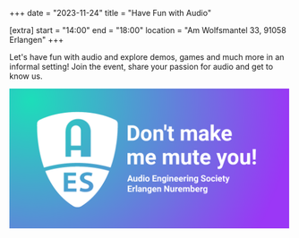 +++
date = "2023-11-24"
title = "Have Fun with Audio"

[extra]
start = "14:00"
end = "18:00"
location = "Am Wolfsmantel 33, 91058 Erlangen"
+++

Let's have fun with audio and explore demos, games and much more in an informal setting! Join the event, share your passion for audio and get to know us. 

<!-- show more -->

<img src="DraftTequila.png" width=500/>
